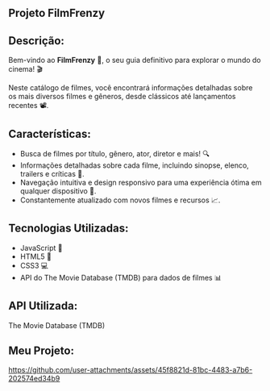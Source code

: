 ## Projeto FilmFrenzy

## Descrição:
Bem-vindo ao **FilmFrenzy** 🤩, o seu guia definitivo para explorar o mundo do cinema! 🎬

Neste catálogo de filmes, você encontrará informações detalhadas sobre os mais diversos filmes e gêneros, desde clássicos até lançamentos recentes 📽.

## Características:
- Busca de filmes por título, gênero, ator, diretor e mais! 🔍
- Informações detalhadas sobre cada filme, incluindo sinopse, elenco, trailers e críticas 🎥.
- Navegação intuitiva e design responsivo para uma experiência ótima em qualquer dispositivo 📱.
- Constantemente atualizado com novos filmes e recursos 📈.

## Tecnologias Utilizadas:
- JavaScript 📝
- HTML5 📄
- CSS3 💻
- API do The Movie Database (TMDB) para dados de filmes 📊

## API Utilizada:
The Movie Database (TMDB)

## Meu Projeto:
https://github.com/user-attachments/assets/45f8821d-81bc-4483-a7b6-202574ed34b9
